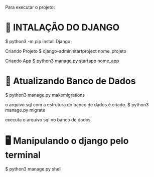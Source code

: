 Para executar o projeto:

# 🐍 INTALAÇÃO DO DJANGO 
$ python3 -m pip install Django

Criando Projeto
$ django-admin startproject nome_projeto

Criando App
$ python3 manage.py startapp nome_app


# 🎲 Atualizando Banco de Dados
$ python3 manage.py makemigrations 

o arquivo sql com a estrutura do banco de dados é criado.
$ python3 manage.py migrate

executa o arquivo sql no banco de dados

# 🖥️ Manipulando o django pelo terminal
$ python3 manage.py shell

